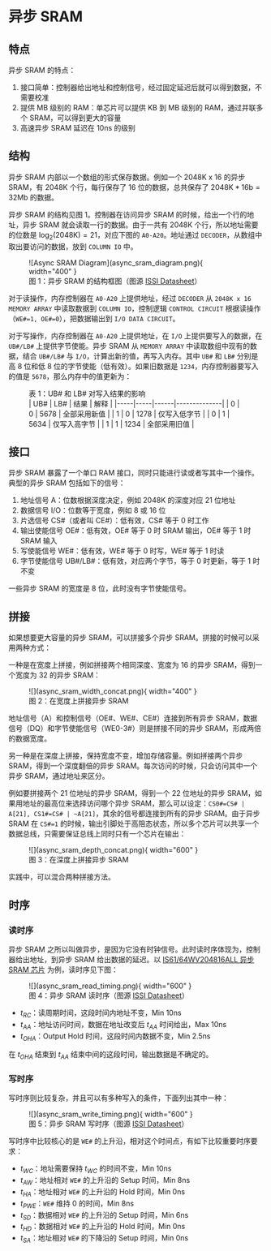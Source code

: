 # 异步 SRAM

## 特点

异步 SRAM 的特点：

1. 接口简单：控制器给出地址和控制信号，经过固定延迟后就可以得到数据，不需要校准
2. 提供 MB 级别的 RAM：单芯片可以提供 KB 到 MB 级别的 RAM，通过并联多个 SRAM，可以得到更大的容量
3. 高速异步 SRAM 延迟在 10ns 的级别

## 结构

异步 SRAM 内部以一个数组的形式保存数据。例如一个 2048K x 16 的异步 SRAM，有 2048K 个行，每行保存了 16 位的数据，总共保存了 $2048\mathrm{K} * 16\mathrm{b} = 32 \mathrm{Mb}$ 的数据。

异步 SRAM 的结构见图 1。控制器在访问异步 SRAM 的时候，给出一个行的地址，异步 SRAM 就会读取一行的数据。由于一共有 2048K 个行，所以地址需要的位数是 $\log_2(2048\mathrm{K})=21$，对应下图的 `A0-A20`。地址通过 `DECODER`，从数组中取出要访问的数据，放到 `COLUMN IO` 中。

<figure markdown>
  ![Async SRAM Diagram](async_sram_diagram.png){ width="400" }
  <figcaption>图 1：异步 SRAM 的结构框图（图源 <a href="https://www.issi.com/WW/pdf/61-64WV204816ALL_BLL.pdf">ISSI Datasheet</a>）</figcaption>
</figure>

对于读操作，内存控制器在 `A0-A20` 上提供地址，经过 `DECODER` 从 `2048K x 16 MEMORY ARRAY` 中读取数据到 `COLUMN IO`，控制逻辑 `CONTROL CIRCUIT` 根据读操作（`WE#=1, OE#=0`），把数据输出到 `I/O DATA CIRCUIT`。

对于写操作，内存控制器在 `A0-A20` 上提供地址，在 `I/O` 上提供要写入的数据，在 `UB#/LB#` 上提供字节使能。异步 SRAM 从 `MEMORY ARRAY` 中读取数组中现有的数据，结合 `UB#/LB#` 与 `I/O`，计算出新的值，再写入内存。其中 `UB#` 和 `LB#` 分别是高 8 位和低 8 位的字节使能（低有效）。如果旧数据是 `1234`，内存控制器要写入的值是 `5678`，那么内存中的值更新为：

<figure markdown>
  <figcaption>表 1：UB# 和 LB# 对写入结果的影响</figcaption>
  | UB# | LB# | 结果 | 解释         |
  |-----|-----|------|--------------|
  | 0   | 0   | 5678 | 全部采用新值 |
  | 1   | 0   | 1278 | 仅写入低字节 |
  | 0   | 1   | 5634 | 仅写入高字节 |
  | 1   | 1   | 1234 | 全部采用旧值 |
</figure>

## 接口

异步 SRAM 暴露了一个单口 RAM 接口，同时只能进行读或者写其中一个操作。典型的异步 SRAM 包括如下的信号：

1. 地址信号 A：位数根据深度决定，例如 2048K 的深度对应 21 位地址
2. 数据信号 I/O：位数等于宽度，例如 8 或 16 位
3. 片选信号 CS#（或者叫 CE#）：低有效，CS# 等于 0 时工作
4. 输出使能信号 OE#：低有效，OE# 等于 0 时 SRAM 输出，OE# 等于 1 时 SRAM 输入
5. 写使能信号 WE#：低有效，WE# 等于 0 时写，WE# 等于 1 时读
6. 字节使能信号 UB#/LB#：低有效，对应两个字节，等于 0 时更新，等于 1 时不变

一些异步 SRAM 的宽度是 8 位，此时没有字节使能信号。

## 拼接

如果想要更大容量的异步 SRAM，可以拼接多个异步 SRAM。拼接的时候可以采用两种方式：

一种是在宽度上拼接，例如拼接两个相同深度、宽度为 16 的异步 SRAM，得到一个宽度为 32 的异步 SRAM：

<figure markdown>
  ![](async_sram_width_concat.png){ width="400" }
  <figcaption>图 2：在宽度上拼接异步 SRAM</figcaption>
</figure>

地址信号（A）和控制信号（OE#、WE#、CE#）连接到所有异步 SRAM，数据信号（DQ）和字节使能信号（WE0-3#）则是拼接不同的异步 SRAM，形成两倍的数据宽度。

另一种是在深度上拼接，保持宽度不变，增加存储容量。例如拼接两个异步 SRAM，得到一个深度翻倍的异步 SRAM。每次访问的时候，只会访问其中一个异步 SRAM，通过地址来区分。

例如要拼接两个 21 位地址的异步 SRAM，得到一个 22 位地址的异步 SRAM，如果用地址的最高位来选择访问哪个异步 SRAM，那么可以设定：`CS0#=CS# | A[21], CS1#=CS# | ~A[21]`，其余的信号都连接到所有的异步 SRAM。由于异步 SRAM 在 `CS#=1` 的时候，输出引脚处于高阻态状态，所以多个芯片可以共享一个数据总线，只需要保证总线上同时只有一个芯片在输出：

<figure markdown>
  ![](async_sram_depth_concat.png){ width="600" }
  <figcaption>图 3：在深度上拼接异步 SRAM</figcaption>
</figure>

实践中，可以混合两种拼接方法。

## 时序

### 读时序

异步 SRAM 之所以叫做异步，是因为它没有时钟信号。此时读时序体现为，控制器给出地址，到异步 SRAM 给出数据的延迟。以 [IS61/64WV204816ALL 异步 SRAM 芯片](https://www.issi.com/WW/pdf/61-64WV204816ALL_BLL.pdf) 为例，读时序见下图：

<figure markdown>
  ![](async_sram_read_timing.png){ width="600" }
  <figcaption>图 4：异步 SRAM 读时序（图源 <a href="https://www.issi.com/WW/pdf/61-64WV204816ALL_BLL.pdf">ISSI Datasheet</a>）</figcaption>
</figure>

- $t_{RC}$：读周期时间，这段时间内地址不变，Min 10ns
- $t_{AA}$：地址访问时间，数据在地址改变后 $t_{AA}$ 时间给出，Max 10ns
- $t_{OHA}$：Output Hold 时间，这段时间内数据不变，Min 2.5ns

在 $t_{OHA}$ 结束到 $t_{AA}$ 结束中间的这段时间，输出数据是不确定的。

### 写时序

写时序则比较复杂，并且可以有多种写入的条件，下面列出其中一种：

<figure markdown>
  ![](async_sram_write_timing.png){ width="600" }
  <figcaption>图 5：异步 SRAM 写时序（图源 <a href="https://www.issi.com/WW/pdf/61-64WV204816ALL_BLL.pdf">ISSI Datasheet</a>）</figcaption>
</figure>

写时序中比较核心的是 `WE#` 的上升沿，相对这个时间点，有如下比较重要时序要求：

- $t_{WC}$：地址需要保持 $t_{WC}$ 的时间不变，Min 10ns
- $t_{AW}$：地址相对 `WE#` 的上升沿的 Setup 时间，Min 8ns
- $t_{HA}$：地址相对 `WE#` 的上升沿的 Hold 时间，Min 0ns
- $t_{PWE}$：`WE#` 维持 0 的时间，Min 8ns
- $t_{SD}$：数据相对 `WE#` 的上升沿的 Setup 时间，Min 6ns
- $t_{HD}$：数据相对 `WE#` 的上升沿的 Hold 时间，Min 0ns
- $t_{SA}$：地址相对 `WE#` 的下降沿的 Setup 时间，Min 0ns

